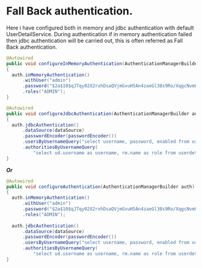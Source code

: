 # Fall Back authentication.

Here i have configured both in memory and jdbc authentication with default UserDetailService. During authentication if in memory 
authentication failed then jdbc authentication will be carried out, this is often referred as Fall Back authentication.


```java
@Autowired
public void configureInMemoryAuthentication(AuthenticationManagerBuilder auth) throws Exception
{
  auth.inMemoryAuthentication()
      .withUser("admin")
      .password("$2a$10$qJTqy02X2rxhDsaQVjmGvuH5An4zaeGl38s9Ro/XqgcNvm0N464fi")
      .roles("ADMIN");
}

@Autowired
public void configureJdbcAuthentication(AuthenticationManagerBuilder auth) throws Exception
{
  auth.jdbcAuthentication()
      .dataSource(dataSource)
      .passwordEncoder(passwordEncoder())
      .usersByUsernameQuery("select username, password, enabled from userdetails where userName=?")
      .authoritiesByUsernameQuery(
          "select ud.username as username, rm.name as role from userdetails ud INNER JOIN rolemaster rm ON rm.id = ud.roleId  where username = ?");
}
```

<b><i>Or</i></b>

```java
@Autowired
public void configureAuthentication(AuthenticationManagerBuilder auth) throws Exception
{
  auth.inMemoryAuthentication()
      .withUser("admin")
      .password("$2a$10$qJTqy02X2rxhDsaQVjmGvuH5An4zaeGl38s9Ro/XqgcNvm0N464fi")
      .roles("ADMIN");
      
  auth.jdbcAuthentication()
      .dataSource(dataSource)
      .passwordEncoder(passwordEncoder())
      .usersByUsernameQuery("select username, password, enabled from userdetails where userName=?")
      .authoritiesByUsernameQuery(
          "select ud.username as username, rm.name as role from userdetails ud INNER JOIN rolemaster rm ON rm.id = ud.roleId  where username = ?");
}
```
